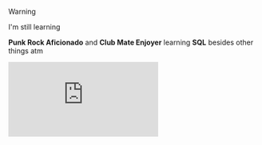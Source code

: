 >[!warning]
>I'm still learning

**Punk Rock Aficionado** and **Club Mate Enjoyer**
learning **SQL** besides other things atm

<iframe src="https://tryhackme.com/api/v2/badges/public-profile?userPublicId=2562581" style='border:none;'></iframe>
